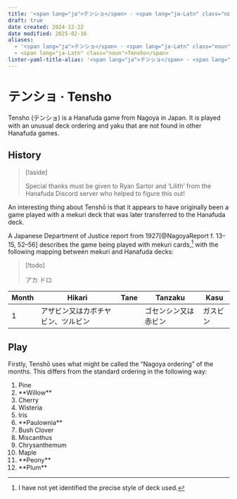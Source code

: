 ```yaml
---
title: '<span lang="ja">テンショ</span> · <span lang="ja-Latn" class="noun">Tensho</span>'
draft: true
date created: 2024-12-22
date modified: 2025-02-16
aliases:
  - '<span lang="ja">テンショ</span> · <span lang="ja-Latn" class="noun">Tensho</span>'
  - <span lang="ja-Latn" class="noun">Tensho</span>
linter-yaml-title-alias: '<span lang="ja">テンショ</span> · <span lang="ja-Latn" class="noun">Tensho</span>'
---
```

# <span lang="ja">テンショ</span> · <span lang="ja-Latn" class="noun">Tensho</span>

<span lang="ja-Latn" class="noun aka">Tensho</span> (<span lang="ja" class="aka">テンショ</span>) is a <span lang="ja-Latn" class="noun">Hanafuda</span> game from <span
lang="ja-Latn" class="noun">Nagoya</span> in Japan. It is played with an unusual
deck ordering and <span lang="ja-Latn">yaku</span> that are not found in other <span lang="ja-Latn" class="noun">Hanafuda</span> games.

## History

> [!aside]
>
> Special thanks must be given to Ryan Sartor and ‘Lilith’ from the Hanafuda Discord server who helped to figure this out!

An interesting thing about <span lang="ja-Latn" class="noun">Tenshō</span> is that it appears to have originally been a game played with a <span lang="ja-Latn">mekuri</span> deck that was later transferred to the <span lang="ja-Latn" class="noun">Hanafuda</span> deck.

A Japanese Department of Justice report from 1927[@NagoyaReport f. 13–15, 52–56] describes the game being played with <span lang="ja-Latn">mekuri</span> cards,[^fn0] with the following mapping between <span lang="ja-Latn">mekuri</span> and <span lang="ja-Latn" class="noun">Hanafuda</span> decks:

[^fn0]: I have not yet identified the precise style of deck used.


> [!todo]
> 
> アカ
> ドロ


<table>
<thead>
<tr>
<th>
Month
</th>
<th>
Hikari
</th>
<th>
Tane
</th>
<th>
Tanzaku
</th>
<th>
Kasu
</th>
</tr>
</thead>
<tbody class="table-group-divider">
<tr lang="ja">
<td>
1
</td>
<td>
アザビン又はカボチヤビン、ツルビン
</td>
<td>
</td>
<td>
ゴセンシン又は赤ビン
</td>
<td>
ガスビン
</td>
</tr>
</tbody>
</table>

## Play

Firstly, <span lang="ja-Latn" class="noun">Tenshō</span> uses what might be
called the “<span lang="ja-Latn" class="noun">Nagoya</span> ordering” of the
months. This differs from the standard ordering in the following way:

<ol class="columnar">
<li>
Pine
</li>
<li>
**Willow**
</li>
<li>
Cherry
</li>
<li>
Wisteria
</li>
<li>
Iris
</li>
<li>
**Paulownia**
</li>
<li>
Bush Clover
</li>
<li>
Miscanthus
</li>
<li>
Chrysanthemum
</li>
<li>
Maple
</li>
<li>
**Peony**
</li>
<li>
**Plum**
</li>
</ol>
